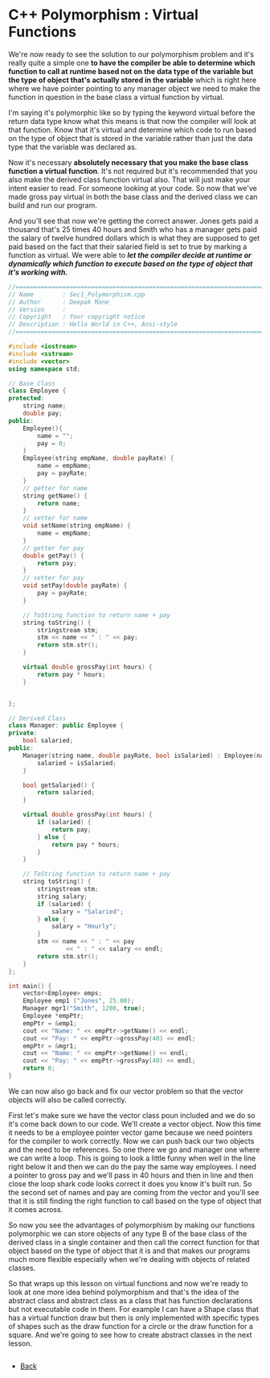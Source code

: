 # C++ Polymorphism : Virtual Functions

We're now ready to see the solution to our polymorphism problem and it's really quite a simple one __to have the compiler be able to determine which function to call at runtime based not on the data type of the variable but the type of object that's actually stored in the variable__ which is right here where we have pointer pointing to any manager object we need to make the function in question in the base class a virtual function by virtual.

I'm saying it's polymorphic like so by typing the keyword virtual before the return data type know what this means is that now the compiler will look at that function. Know that it's virtual and determine which code to run based on the type of object that is stored in the variable rather than just the data type that the variable was declared as. 

Now it's necessary __absolutely necessary that you make the base class function a virtual function__. It's not required but it's recommended that you also make the derived class function virtual also. That will just make your intent easier to read. For someone looking at your code. So now that we've made gross pay virtual in both the base class and the derived class we can build and run our program.

And you'll see that now we're getting the correct answer. Jones gets paid a thousand that's 25 times 40 hours and Smith who has a manager gets paid the salary of twelve hundred dollars which is what they are supposed to get paid based on the fact that their salaried field is set to true by marking a function as virtual. We were able to __*let the compiler decide at runtime or dynamically which function to execute based on the type of object that it's working with.*__ 

```cpp
//============================================================================
// Name        : Sec1_Polymorphism.cpp
// Author      : Deepak Mane
// Version     :
// Copyright   : Your copyright notice
// Description : Hello World in C++, Ansi-style
//============================================================================

#include <iostream>
#include <sstream>
#include <vector>
using namespace std;

// Base Class
class Employee {
protected:
	string name;
	double pay;
public:
	Employee(){
		name = "";
		pay = 0;
	}
	Employee(string empName, double payRate) {
		name = empName;
		pay = payRate;
	}
	// getter for name
	string getName() {
		return name;
	}
	// setter for name
	void setName(string empName) {
		name = empName;
	}
	// getter for pay
	double getPay() {
		return pay;
	}
	// setter for pay
	void setPay(double payRate) {
		pay = payRate;
	}

	// ToString function to return name + pay
	string toString() {
		stringstream stm;
		stm << name << " : " << pay;
		return stm.str();
	}

	virtual double grossPay(int hours) {
		return pay * hours;
	}


};

// Derived Class
class Manager: public Employee {
private:
	bool salaried;
public:
	Manager(string name, double payRate, bool isSalaried) : Employee(name, payRate) {
		salaried = isSalaried;
	}

	bool getSalaried() {
		return salaried;
	}

	virtual double grossPay(int hours) {
		if (salaried) {
			return pay;
		} else {
			return pay * hours;
		}
	}

	// ToString function to return name + pay
	string toString() {
		stringstream stm;
		string salary;
		if (salaried) {
			salary = "Salaried";
		} else {
			salary = "Hourly";
		}
		stm << name << " : " << pay
				<< " : " << salary << endl;
		return stm.str();
	}
};

int main() {
	vector<Employee> emps;
	Employee emp1 ("Jones", 25.00);
	Manager mgr1("Smith", 1200, true);
	Employee *empPtr;
	empPtr = &emp1;
	cout << "Name: " << empPtr->getName() << endl;
	cout << "Pay: " << empPtr->grossPay(40) << endl;
	empPtr = &mgr1;
	cout << "Name: " << empPtr->getName() << endl;
	cout << "Pay: " << empPtr->grossPay(40) << endl;
	return 0;
}

```
We can now also go back and fix our vector problem so that the vector objects will also be called correctly.

First let's make sure we have the vector class poun included and we do so it's come back down to our code. We'll create a vector object. Now this time it needs to be a employee pointer vector game because we need pointers for the compiler to work correctly. Now we can push back our two objects and the need to be references. So one there we go and manager one where we can write a loop. This is going to look a little funny when well in the line right below it and then we can do the pay the same way employees. I need a pointer to gross pay and we'll pass in 40 hours and then in line and then close the loop shark code looks correct it does you know it's built run. So the second set of names and pay are coming from the vector and you'll see that it is still finding the right function to call based on the type of object that it comes across.

So now you see the advantages of polymorphism by making our functions polymorphic we can store objects of any type B of the base class of the derived class in a single container and then call the correct function for that object based on the type of object that it is and that makes our programs much more flexible especially when we're dealing with objects of related classes.

So that wraps up this lesson on virtual functions and now we're ready to look at one more idea behind polymorphism and that's the idea of the abstract class and abstract class as a class that has function declarations but not executable code in them. For example I can have a Shape class that has a virtual function draw but then is only implemented with specific types of shapes such as the draw function for a circle or the draw function for a square. And we're going to see how to create abstract classes in the next lesson.

```cpp

```

- [Back](./README.MD)
